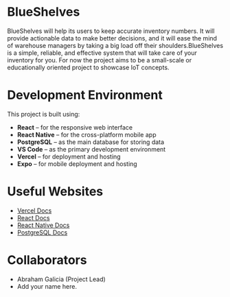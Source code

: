 # BlueShelves

BlueShelves will help its users to keep accurate inventory numbers. It will provide actionable data to make better decisions, and it will ease the mind of warehouse managers by taking a big load off their shoulders.BlueShelves is a simple, reliable, and effective system that will take care of your inventory for you. For now the project aims to be a small-scale or educationally oriented project to showcase IoT concepts.

# Development Environment

This project is built using:

- **React** – for the responsive web interface  
- **React Native** – for the cross-platform mobile app  
- **PostgreSQL** – as the main database for storing data
- **VS Code** – as the primary development environment
- **Vercel** – for deployment and hosting
- **Expo** – for mobile deployment and hosting

# Useful Websites

* [Vercel Docs](https://vercel.com/docs/deployments)
* [React Docs](https://react.dev/)
* [React Native Docs](https://reactnative.dev/docs/getting-started)
* [PostgreSQL Docs](https://www.postgresql.org/docs/)

# Collaborators

- Abraham Galicia (Project Lead)  
- Add your name here.
